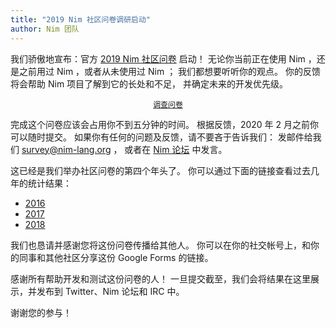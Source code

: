 ```yaml
---
title: "2019 Nim 社区问卷调研启动"
author: Nim 团队
---
```


我们骄傲地宣布：官方
[2019 Nim 社区问卷](https://forms.gle/MM28istruU8YC7Fz9)
启动！
无论你当前正在使用 Nim ，还是之前用过 Nim ，或者从未使用过 Nim ；
我们都想要听听你的观点。
你的反馈将会帮助 Nim 项目了解到它的长处和不足，
并确定未来的开发优先级。

<div style="text-align: center;">
  <a class="pure-button pure-button-primary" style="font-size: 85%; display: inline-block;" href="https://forms.gle/MM28istruU8YC7Fz9" target="_blank">
  调查问卷
  </a>
</div>

完成这个问卷应该会占用你不到五分钟的时间。
根据反馈，2020 年 2 月之前你可以随时提交。
如果你有任何的问题及反馈，请不要吝于告诉我们：
发邮件给我们 [survey@nim-lang.org](mailto:survey@nim-lang.org) ，
或者在 [Nim 论坛](http://forum.nim-lang.org) 中发言。

这已经是我们举办社区问卷的第四个年头了。
你可以通过下面的链接查看过去几年的统计结果：

* [2016](https://nim-lang.org/blog/2016/09/03/community-survey-results-2016.html)
* [2017](https://nim-lang.org/blog/2017/10/01/community-survey-results-2017.html)
* [2018](https://nim-lang.org/blog/2018/10/27/community-survey-results-2018.html)

我们也恳请并感谢您将这份问卷传播给其他人。
你可以在你的社交帐号上，和你的同事和其他社区分享这份 Google Forms 的链接。

感谢所有帮助开发和测试这份问卷的人！
一旦提交截至，我们会将结果在这里展示，并发布到 Twitter、Nim 论坛和 IRC 中。

谢谢您的参与！

